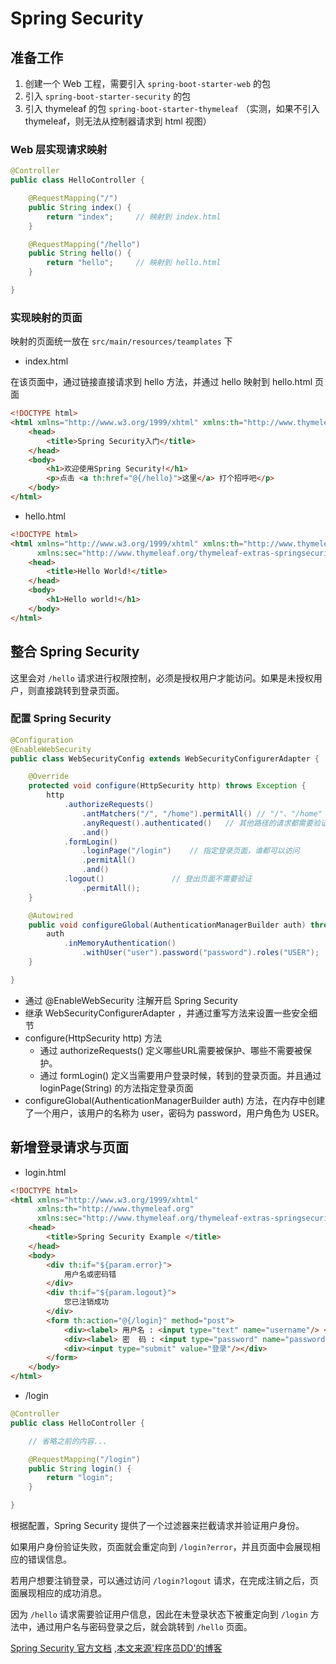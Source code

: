 # Spring Security

## 准备工作

1. 创建一个 Web 工程，需要引入 `spring-boot-starter-web` 的包
2. 引入 `spring-boot-starter-security` 的包
3. 引入 thymeleaf 的包 `spring-boot-starter-thymeleaf` （实测，如果不引入 thymeleaf，则无法从控制器请求到 html 视图）

### Web 层实现请求映射

```java
@Controller
public class HelloController {

    @RequestMapping("/")
    public String index() {
        return "index";     // 映射到 index.html
    }

    @RequestMapping("/hello")
    public String hello() {
        return "hello";     // 映射到 hello.html
    }

}
```

### 实现映射的页面

映射的页面统一放在 `src/main/resources/teamplates` 下

* index.html

在该页面中，通过链接直接请求到 hello 方法，并通过 hello 映射到 hello.html 页面

```html
<!DOCTYPE html>
<html xmlns="http://www.w3.org/1999/xhtml" xmlns:th="http://www.thymeleaf.org" xmlns:sec="http://www.thymeleaf.org/thymeleaf-extras-springsecurity3">
    <head>
        <title>Spring Security入门</title>
    </head>
    <body>
        <h1>欢迎使用Spring Security!</h1>
        <p>点击 <a th:href="@{/hello}">这里</a> 打个招呼吧</p>
    </body>
</html>
```

* hello.html

```html
<!DOCTYPE html>
<html xmlns="http://www.w3.org/1999/xhtml" xmlns:th="http://www.thymeleaf.org"
      xmlns:sec="http://www.thymeleaf.org/thymeleaf-extras-springsecurity3">
    <head>
        <title>Hello World!</title>
    </head>
    <body>
        <h1>Hello world!</h1>
    </body>
</html>
```

## 整合 Spring Security

这里会对 `/hello` 请求进行权限控制，必须是授权用户才能访问。如果是未授权用户，则直接跳转到登录页面。

### 配置 Spring Security

```java
@Configuration
@EnableWebSecurity
public class WebSecurityConfig extends WebSecurityConfigurerAdapter {

    @Override
    protected void configure(HttpSecurity http) throws Exception {
        http
            .authorizeRequests()
                .antMatchers("/", "/home").permitAll() // "/"、"/home" 不需要被验证
                .anyRequest().authenticated()   // 其他路径的请求都需要验证
                .and()
            .formLogin()
                .loginPage("/login")    // 指定登录页面，谁都可以访问
                .permitAll()
                .and()
            .logout()               // 登出页面不需要验证
                .permitAll();
    }

    @Autowired
    public void configureGlobal(AuthenticationManagerBuilder auth) throws Exception {
        auth
            .inMemoryAuthentication()
                .withUser("user").password("password").roles("USER");
    }

}
```

* 通过 @EnableWebSecurity 注解开启 Spring Security
* 继承 WebSecurityConfigurerAdapter ，并通过重写方法来设置一些安全细节
* configure(HttpSecurity http) 方法
  * 通过 authorizeRequests() 定义哪些URL需要被保护、哪些不需要被保护。
  * 通过 formLogin() 定义当需要用户登录时候，转到的登录页面。并且通过 loginPage(String) 的方法指定登录页面
* configureGlobal(AuthenticationManagerBuilder auth) 方法，在内存中创建了一个用户，该用户的名称为 user，密码为 password，用户角色为 USER。

## 新增登录请求与页面

* login.html

```html
<!DOCTYPE html>
<html xmlns="http://www.w3.org/1999/xhtml"
      xmlns:th="http://www.thymeleaf.org"
      xmlns:sec="http://www.thymeleaf.org/thymeleaf-extras-springsecurity3">
    <head>
        <title>Spring Security Example </title>
    </head>
    <body>
        <div th:if="${param.error}">
            用户名或密码错
        </div>
        <div th:if="${param.logout}">
            您已注销成功
        </div>
        <form th:action="@{/login}" method="post">
            <div><label> 用户名 : <input type="text" name="username"/> </label></div>
            <div><label> 密  码 : <input type="password" name="password"/> </label></div>
            <div><input type="submit" value="登录"/></div>
        </form>
    </body>
</html>
```

* /login

```java
@Controller
public class HelloController {

    // 省略之前的内容...

    @RequestMapping("/login")
    public String login() {
        return "login";
    }

}
```

根据配置，Spring Security 提供了一个过滤器来拦截请求并验证用户身份。

如果用户身份验证失败，页面就会重定向到 `/login?error`，并且页面中会展现相应的错误信息。

若用户想要注销登录，可以通过访问 `/login?logout` 请求，在完成注销之后，页面展现相应的成功消息。

因为 `/hello` 请求需要验证用户信息，因此在未登录状态下被重定向到 `/login` 方法中，通过用户名与密码登录之后，就会跳转到 `/hello` 页面。

[Spring Security 官方文档](https://docs.spring.io/spring-security/site/docs/4.1.0.RELEASE/reference/htmlsingle/) ,[本文来源'程序员DD'的博客](http://blog.didispace.com/springbootsecurity/)